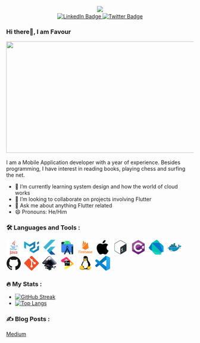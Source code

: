 <div id="header" align="center">
  <img src="https://media.giphy.com/media/l2R0cvMrULqv6se4M/giphy.gif" width="200"/>
</div>
<div id="badges" align="center">
  <a href="https://www.linkedin.com/in/favour-emele-onu-82186a223">
    <img src="https://img.shields.io/badge/LinkedIn-blue?style=for-the-badge&logo=linkedin&logoColor=white" alt="LinkedIn Badge"/>
  </a>
  
  <a href="https://twitter.com/EmeleOnuFavour">
    <img src="https://img.shields.io/badge/Twitter-blue?style=for-the-badge&logo=twitter&logoColor=white" alt="Twitter Badge"/>
  </a>
  
</div>

### Hi there👋, I am Favour

<div align="center">
  <img src="https://media.giphy.com/media/dWesBcTLavkZuG35MI/giphy.gif" width="600" height="300"/>
</div>

I am a Mobile Application developer with a year of experience.  Besides programming, I have interest in reading books, playing chess and surfing the net.


- 🌱 I’m currently learning system design and how the world of cloud works
- 👯 I’m looking to collaborate on projects involving Flutter
- 💬 Ask me about anything Flutter related
- 😄 Pronouns: He/Him


### :hammer_and_wrench: Languages and Tools :
<div>
  <img src="https://github.com/devicons/devicon/blob/master/icons/java/java-original-wordmark.svg" title="Java" alt="Java" width="40" height="40"/>&nbsp;
  <img src="https://github.com/devicons/devicon/blob/master/icons/materialui/materialui-original.svg" title="Material UI" alt="Material UI" width="40" height="40"/>&nbsp;
  <img src="https://github.com/devicons/devicon/blob/master/icons/flutter/flutter-original.svg" title="Flutter" alt="Flutter" width="40" height="40"/>&nbsp;
  <img src="https://github.com/devicons/devicon/blob/master/icons/androidstudio/androidstudio-original.svg" title="AndroidStudio" alt="JavaScript" width="40" height="40"/>&nbsp;
  <img src="https://github.com/devicons/devicon/blob/master/icons/firebase/firebase-plain-wordmark.svg" title="Firebase" alt="Firebase" width="40" height="40"/>&nbsp;
  <img src="https://github.com/devicons/devicon/blob/master/icons/apple/apple-original.svg" title="Apple" alt="apple" width="40" height="40"/>&nbsp;
 <img src="https://github.com/devicons/devicon/blob/master/icons/bash/bash-original.svg" title="Bash" alt="bash" width="40" height="40"/>&nbsp;
 <img src="https://github.com/devicons/devicon/blob/master/icons/csharp/csharp-original.svg" title="Csharp" alt="Csharp" width="40" height="40"/>&nbsp;
 <img src="https://github.com/devicons/devicon/blob/master/icons/dart/dart-original.svg" title="Dart" alt="Dart" width="40" height="40"/>&nbsp;
 <img src="https://github.com/devicons/devicon/blob/master/icons/docker/docker-original.svg" title="Docker" alt="Docker" width="40" height="40"/>&nbsp;
 <img src="https://github.com/devicons/devicon/blob/master/icons/github/github-original.svg" title="Github" alt="Github" width="40" height="40"/>&nbsp;
 <img src="https://github.com/devicons/devicon/blob/master/icons/git/git-original.svg" title="Git" alt="Git" width="40" height="40"/>&nbsp;
 <img src="https://github.com/devicons/devicon/blob/master/icons/inkscape/inkscape-original.svg" title="Inkscape" alt="Inkscape" width="40" height="40"/>&nbsp;
  <img src="https://github.com/devicons/devicon/blob/master/icons/jetbrains/jetbrains-original.svg" title="JetBrains" alt="JetBrains" width="40" height="40"/>&nbsp;
  <img src="https://github.com/devicons/devicon/blob/master/icons/linux/linux-original.svg" title="Linux" alt="Linux" width="40" height="40"/>&nbsp;
  <img src="https://github.com/devicons/devicon/blob/master/icons/vscode/vscode-original.svg" title="VSCode" alt="VSCode" width="40" height="40"/>&nbsp; 
</div>

### :fire: My Stats :
* [![GitHub Streak](http://github-readme-streak-stats.herokuapp.com?user=emeleonufavour&theme=dark&background=000000)](https://git.io/streak-stats)
* [![Top Langs](https://github-readme-stats.vercel.app/api/top-langs/?username=emeleonufavour&layout=compact&theme=vision-friendly-dark)](https://github.com/anuraghazra/github-readme-stats)

### :writing_hand: Blog Posts :

[Medium](https://medium.com/@emeleonufavour)



